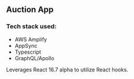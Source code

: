 ## Auction App

### Tech stack used:

- AWS Amplify
- AppSync
- Typescript
- GraphQL/Apollo

Leverages React 16.7 alpha to utilize React hooks.
